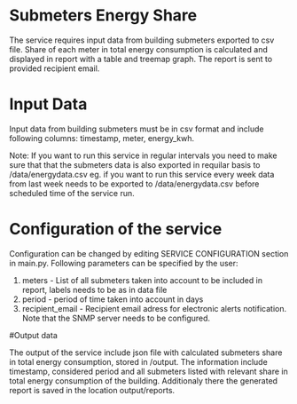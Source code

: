 # Submeters Energy Share 
The service requires input data from building submeters exported to csv file. Share of each meter in total energy consumption is calculated and displayed in report with a table and treemap graph. The report is sent to provided recipient email. 

# Input Data 

Input data from building submeters must be in csv format and include following columns: timestamp, meter, energy_kwh. <br />

Note: If you want to run this service in regular intervals you need to make sure that that the submeters data is also exported in requilar basis to /data/energydata.csv
eg. if you want to run this service every week data from last week needs to be exported to /data/energydata.csv  before scheduled time of the service run. 


# Configuration of the service 

Configuration can be changed by editing SERVICE CONFIGURATION section in main.py. Following parameters can be specified by the user: 

1. meters - List of all submeters taken into account to be included in report, labels needs to be as in data file 
2. period - period of time taken into account in days
3. recipient_email - Recipient email adress for electronic alerts notification. Note that the SNMP server needs to be configured.


#Output data

The output of the service include json file with calculated submeters share in total energy consumption, stored in /output. The information include timestamp, considered period and all submeters listed with relevant share in total energy consumption of the building. Additionaly there the generated report is saved in the location output/reports. 
